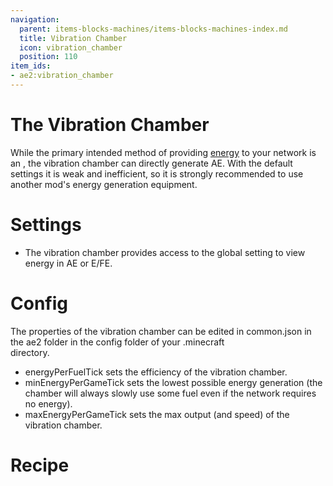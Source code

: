 ```yaml
---
navigation:
  parent: items-blocks-machines/items-blocks-machines-index.md
  title: Vibration Chamber
  icon: vibration_chamber
  position: 110
item_ids:
- ae2:vibration_chamber
---
```

# The Vibration Chamber

<BlockImage id="vibration_chamber" p:active="true" scale="8" /> 

While the primary intended method of providing [energy](../ae2-mechanics/energy.md) to your network is an
<ItemLink id="energy_acceptor"/>, the vibration chamber can directly generate AE. With the default settings it is weak and
inefficient, so it is strongly recommended to use another mod's energy generation equipment.

# Settings

- The vibration chamber provides access to the global setting to view energy in AE or E/FE.

# Config

The properties of the vibration chamber can be edited in common.json in the ae2 folder in the config folder of your .minecraft\
directory.

- energyPerFuelTick sets the efficiency of the vibration chamber.
- minEnergyPerGameTick sets the lowest possible energy generation (the chamber will always slowly use some fuel even if the network
requires no energy).
- maxEnergyPerGameTick sets the max output (and speed) of the vibration chamber.

# Recipe

<RecipeFor id="vibration_chamber" />